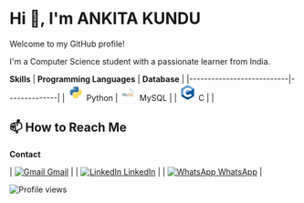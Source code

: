   # Hi 👋, I'm ANKITA KUNDU

Welcome to my GitHub profile! 

I'm a  Computer Science student with a passionate learner from India. 


  **Skills** 
| **Programming Languages** | **Database** |
|---------------------------|--------------|
| <img src="https://raw.githubusercontent.com/github/explore/main/topics/python/python.png" alt="Python" width="30" height="30"/> Python | <img src="https://raw.githubusercontent.com/github/explore/main/topics/mysql/mysql.png" alt="MySQL" width="30" height="30"/> MySQL |
| <img src="https://raw.githubusercontent.com/github/explore/main/topics/c/c.png" alt="C" width="30" height="30"/> C | |


## 📫 How to Reach Me

  **Contact**

| [<img src="https://upload.wikimedia.org/wikipedia/commons/4/4e/Gmail_Icon.png" alt="Gmail" width="30" height="30"/> Gmail](mailto:ankitakundu5002@gmail.com) |
| [<img src="https://raw.githubusercontent.com/github/explore/main/topics/linkedin/linkedin.png" alt="LinkedIn" width="30" height="30"/> LinkedIn](https://www.linkedin.com/in/ankita-kundu-542172314) |
| [<img src="https://upload.wikimedia.org/wikipedia/commons/6/6b/WhatsApp.svg" alt="WhatsApp" width="30" height="30"/> WhatsApp](https://wa.me/9987518345) |

![Profile views](https://gpvc.arturio.dev/your-github-ankitakundu5)

<!---
ankitakundu5/ankitakundu5 is a ✨ special ✨ repository because its `README.md` (this file) appears on your GitHub profile.
You can click the Preview link to take a look at your changes.
--->

